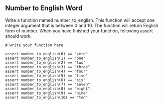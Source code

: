 ## Number to English Word 

Write a function named number_to_english.
This  function will accept one integer argument that is between 0 and 10. 
The function will return English form of number.
When you have finished your function, following assert should work.


	# write your function here

	assert number_to_english(0) == "zero"
	assert number_to_english(1) == "one"
	assert number_to_english(2) == "two"
	assert number_to_english(3) == "three"
	assert number_to_english(4) == "four"
	assert number_to_english(5) == "five"
	assert number_to_english(6) == "six"
	assert number_to_english(7) == "seven"
	assert number_to_english(8) == "eight"
	assert number_to_english(9) == "nine"
	assert number_to_english(10) == "ten"

